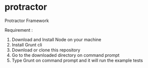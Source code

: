 protractor
==========

Protractor Framework

Requirement :
1. Download and Install Node on your machine
2. Install Grunt cli
3. Download or clone this repository
4. Go to the downloaded directory on command prompt
5. Type Grunt on command prompt and it will run the example tests
